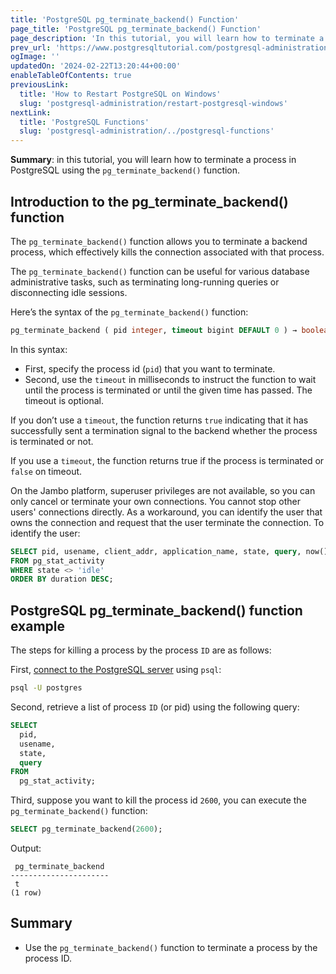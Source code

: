 ```yaml
---
title: 'PostgreSQL pg_terminate_backend() Function'
page_title: 'PostgreSQL pg_terminate_backend() Function'
page_description: 'In this tutorial, you will learn how to terminate a process by pid in PostgreSQL using the pg_terminate_backend function.'
prev_url: 'https://www.postgresqltutorial.com/postgresql-administration/postgresql-pg_terminate_backend/'
ogImage: ''
updatedOn: '2024-02-22T13:20:44+00:00'
enableTableOfContents: true
previousLink:
  title: 'How to Restart PostgreSQL on Windows'
  slug: 'postgresql-administration/restart-postgresql-windows'
nextLink:
  title: 'PostgreSQL Functions'
  slug: 'postgresql-administration/../postgresql-functions'
---
```


**Summary**: in this tutorial, you will learn how to terminate a process in PostgreSQL using the `pg_terminate_backend()` function.

## Introduction to the pg_terminate_backend() function

The `pg_terminate_backend()` function allows you to terminate a backend process, which effectively kills the connection associated with that process.

The `pg_terminate_backend()` function can be useful for various database administrative tasks, such as terminating long\-running queries or disconnecting idle sessions.

Here’s the syntax of the `pg_terminate_backend()` function:

```sql
pg_terminate_backend ( pid integer, timeout bigint DEFAULT 0 ) → boolean
```

In this syntax:

- First, specify the process id (`pid`) that you want to terminate.
- Second, use the `timeout` in milliseconds to instruct the function to wait until the process is terminated or until the given time has passed. The timeout is optional.

If you don’t use a `timeout`, the function returns `true` indicating that it has successfully sent a termination signal to the backend whether the process is terminated or not.

If you use a `timeout`, the function returns true if the process is terminated or `false` on timeout.

<Admonition type="tip" title="Jambo Note">
On the Jambo platform, superuser privileges are not available, so you can only cancel or terminate your own connections. You cannot stop other users' connections directly. As a workaround, you can identify the user that owns the connection and request that the user terminate the connection. To identify the user:

```sql
SELECT pid, usename, client_addr, application_name, state, query, now() - query_start AS duration
FROM pg_stat_activity
WHERE state <> 'idle'
ORDER BY duration DESC;
```

</Admonition>

## PostgreSQL pg_terminate_backend() function example

The steps for killing a process by the process `ID` are as follows:

First, [connect to the PostgreSQL server](../postgresql-getting-started/connect-to-postgresql-database) using `psql`:

```bash
psql -U postgres
```

Second, retrieve a list of process `ID` (or pid) using the following query:

```sql
SELECT
  pid,
  usename,
  state,
  query
FROM
  pg_stat_activity;
```

Third, suppose you want to kill the process id `2600`, you can execute the `pg_terminate_backend()` function:

```sql
SELECT pg_terminate_backend(2600);
```

Output:

```text
 pg_terminate_backend
----------------------
 t
(1 row)
```

## Summary

- Use the `pg_terminate_backend()` function to terminate a process by the process ID.
